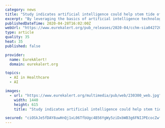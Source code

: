```yaml
---
category: news
title: "Study indicates artificial intelligence could help stem tide of school violence"
excerpt: "By leveraging the basics of artificial intelligence technology now used to predict risk for suicide or other mental health issues, researchers developed an AI system that analyzes linguistic patterns to predict a youth's risk for committing acts of school violence."
publishedDateTime: 2020-04-28T16:02:00Z
webUrl: "https://www.eurekalert.org/pub_releases/2020-04/cchm-sia042720.php"
type: article
quality: 35
heat: 35
published: false

provider:
  name: EurekAlert!
  domain: eurekalert.org

topics:
  - AI in Healthcare
  - AI

images:
  - url: "https://www.eurekalert.org/multimedia/pub/web/230300_web.jpg"
    width: 1440
    height: 615
    title: "Study indicates artificial intelligence could help stem tide of school violence"

secured: "ciOSkJe5fDAY8uwHnQj1xL06TfbUgc4B56YgWy5ziDxbWB3g6FNIJPEcocZwfeUIY0aUj0g0jGVvLMs3+pflHOs6EqGyYVBVcT7CrHsC1LNfan77yGSb2k1Z4xiE03xJhuWdDQb98gxvQ34T8cRJWS0uqDUZS8Li4V/lm+61UlSQAiqLRWHY/d460+Al71pIO7dmhe77wlM7EwBAi1hMHnt4j2PWiuMh2EhQ3jI5eYi3k9b8NCdeVVf7WKuEYVy+XFI/ZqmTM1GRTvQhX59fzGGq4YRoWhirtsLfV4lQYK0Ji5OzSLIFZjk9HSX3T5q3;8An2dk7cPbYSHeNsujXfMg=="
---
```


